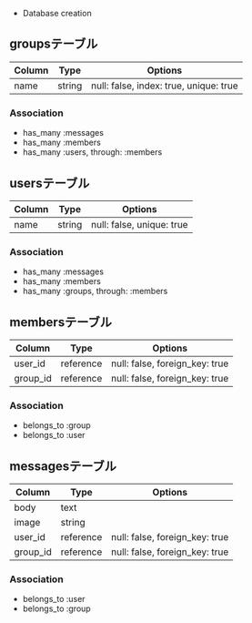 * Database creation

## groupsテーブル

|Column|Type|Options|
|------|----|-------|
|name|string|null: false, index: true, unique: true|

### Association
- has_many :messages
- has_many :members
- has_many :users, through: :members


## usersテーブル

|Column|Type|Options|
|------|----|-------|
|name|string|null: false, unique: true|

### Association
- has_many :messages
- has_many :members
- has_many :groups, through: :members


## membersテーブル

|Column|Type|Options|
|------|----|-------|
|user_id|reference|null: false, foreign_key: true|
|group_id|reference|null: false, foreign_key: true|

### Association
- belongs_to :group
- belongs_to :user


## messagesテーブル

|Column|Type|Options|
|------|----|-------|
|body|text||
|image|string||
|user_id|reference|null: false, foreign_key: true|
|group_id|reference|null: false, foreign_key: true|

### Association
- belongs_to :user
- belongs_to :group

